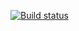 [![Build status](https://ci.appveyor.com/api/projects/status/roqo9fps8sjgy8b0?svg=true)](https://ci.appveyor.com/project/bctrv/project21)
